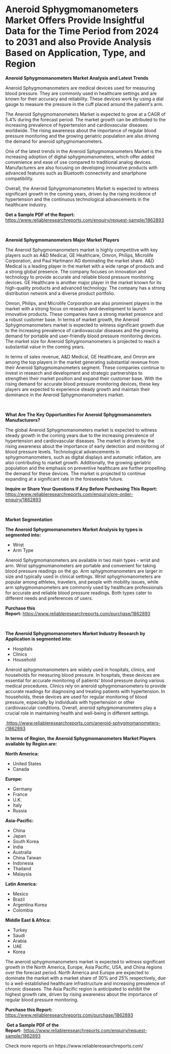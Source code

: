 <p><h1>Aneroid Sphygmomanometers Market Offers Provide Insightful Data for the Time Period from 2024 to 2031 and also Provide Analysis Based on Application, Type, and Region</h1></p><p><strong>Aneroid Sphygmomanometers Market Analysis and Latest Trends</strong></p>
<p><p>Aneroid Sphygmomanometers are medical devices used for measuring blood pressure. They are commonly used in healthcare settings and are known for their accuracy and reliability. These devices work by using a dial gauge to measure the pressure in the cuff placed around the patient's arm.</p><p>The Aneroid Sphygmomanometers Market is expected to grow at a CAGR of 5.4% during the forecast period. The market growth can be attributed to the increasing prevalence of hypertension and cardiovascular diseases worldwide. The rising awareness about the importance of regular blood pressure monitoring and the growing geriatric population are also driving the demand for aneroid sphygmomanometers.</p><p>One of the latest trends in the Aneroid Sphygmomanometers Market is the increasing adoption of digital sphygmomanometers, which offer added convenience and ease of use compared to traditional analog devices. Manufacturers are also focusing on developing innovative products with advanced features such as Bluetooth connectivity and smartphone compatibility.</p><p>Overall, the Aneroid Sphygmomanometers Market is expected to witness significant growth in the coming years, driven by the rising incidence of hypertension and the continuous technological advancements in the healthcare industry.</p></p>
<p><strong>Get a Sample PDF of the Report:&nbsp;</strong> <a href="https://www.reliableresearchreports.com/enquiry/request-sample/1862893">https://www.reliableresearchreports.com/enquiry/request-sample/1862893</a></p>
<p>&nbsp;</p>
<p><strong>Aneroid Sphygmomanometers Major Market Players</strong></p>
<p><p>The Aneroid Sphygmomanometers market is highly competitive with key players such as A&D Medical, GE Healthcare, Omron, Philips, Microlife Corporation, and Paul Hartmann AG dominating the market share. A&D Medical is a leading player in the market with a wide range of products and a strong global presence. The company focuses on innovation and technology to provide accurate and reliable blood pressure monitoring devices. GE Healthcare is another major player in the market known for its high-quality products and advanced technology. The company has a strong distribution network and a diverse product portfolio.</p><p>Omron, Philips, and Microlife Corporation are also prominent players in the market with a strong focus on research and development to launch innovative products. These companies have a strong market presence and a robust customer base. In terms of market growth, the Aneroid Sphygmomanometers market is expected to witness significant growth due to the increasing prevalence of cardiovascular diseases and the growing demand for portable and user-friendly blood pressure monitoring devices. The market size for Aneroid Sphygmomanometers is projected to reach a substantial value in the coming years.</p><p>In terms of sales revenue, A&D Medical, GE Healthcare, and Omron are among the top players in the market generating substantial revenue from their Aneroid Sphygmomanometers segment. These companies continue to invest in research and development and strategic partnerships to strengthen their market position and expand their customer base. With the rising demand for accurate blood pressure monitoring devices, these key players are expected to experience steady growth and maintain their dominance in the Aneroid Sphygmomanometers market.</p></p>
<p>&nbsp;</p>
<p><strong>What Are The Key Opportunities For Aneroid Sphygmomanometers Manufacturers?</strong></p>
<p><p>The global Aneroid Sphygmomanometers market is expected to witness steady growth in the coming years due to the increasing prevalence of hypertension and cardiovascular diseases. The market is driven by the rising awareness about the importance of early detection and monitoring of blood pressure levels. Technological advancements in sphygmomanometers, such as digital displays and automatic inflation, are also contributing to market growth. Additionally, the growing geriatric population and the emphasis on preventive healthcare are further propelling the demand for these devices. The market is projected to continue expanding at a significant rate in the foreseeable future.</p></p>
<p><strong>Inquire or Share Your Questions If Any Before Purchasing This Report:</strong> <a href="https://www.reliableresearchreports.com/enquiry/pre-order-enquiry/1862893">https://www.reliableresearchreports.com/enquiry/pre-order-enquiry/1862893</a></p>
<p>&nbsp;</p>
<p><strong>Market Segmentation</strong></p>
<p><strong>The Aneroid Sphygmomanometers Market Analysis by types is segmented into:</strong></p>
<p><ul><li>Wrist</li><li>Arm Type</li></ul></p>
<p><p>Aneroid Sphygmomanometers are available in two main types - wrist and arm. Wrist sphygmomanometers are portable and convenient for taking blood pressure readings on the go. Arm sphygmomanometers are larger in size and typically used in clinical settings. Wrist sphygmomanometers are popular among athletes, travelers, and people with mobility issues, while arm sphygmomanometers are commonly used by healthcare professionals for accurate and reliable blood pressure readings. Both types cater to different needs and preferences of users.</p></p>
<p><strong>Purchase this Report:&nbsp;</strong><a href="https://www.reliableresearchreports.com/purchase/1862893">https://www.reliableresearchreports.com/purchase/1862893</a></p>
<p>&nbsp;</p>
<p><strong>The Aneroid Sphygmomanometers Market Industry Research by Application is segmented into:</strong></p>
<p><ul><li>Hospitals</li><li>Clinics</li><li>Household</li></ul></p>
<p><p>Aneroid sphygmomanometers are widely used in hospitals, clinics, and households for measuring blood pressure. In hospitals, these devices are essential for accurate monitoring of patients' blood pressure during various medical procedures. Clinics rely on aneroid sphygmomanometers to provide accurate readings for diagnosing and treating patients with hypertension. In households, these devices are used for regular monitoring of blood pressure, especially by individuals with hypertension or other cardiovascular conditions. Overall, aneroid sphygmomanometers play a crucial role in maintaining health and well-being in different settings.</p></p>
<p><a href="https://www.reliableresearchreports.com/aneroid-sphygmomanometers-r1862893">&nbsp;https://www.reliableresearchreports.com/aneroid-sphygmomanometers-r1862893</a></p>
<p><strong>In terms of Region, the Aneroid Sphygmomanometers Market Players available by Region are:</strong></p>
<p>
    <p> <strong> North America: </strong>
        <ul>
            <li>United States</li>
            <li>Canada</li>
        </ul>
        </p> 
    <p> <strong> Europe: </strong>
        <ul>
            <li>Germany</li>
            <li>France</li>
            <li>U.K.</li>
            <li>Italy</li>
            <li>Russia</li>
        </ul>
        </p> 
    <p> <strong> Asia-Pacific: </strong>
        <ul>
            <li>China</li>
            <li>Japan</li>
            <li>South Korea</li>
            <li>India</li>
            <li>Australia</li>
            <li>China Taiwan</li>
            <li>Indonesia</li>
            <li>Thailand</li>
            <li>Malaysia</li>
        </ul>
        </p> 
    <p> <strong> Latin America: </strong>
        <ul>
            <li>Mexico</li>
            <li>Brazil</li>
            <li>Argentina Korea</li>
            <li>Colombia</li>
        </ul>
        </p> 
    <p> <strong> Middle East & Africa: </strong>
        <ul>
            <li>Turkey</li>
            <li>Saudi</li>
            <li>Arabia</li>
            <li>UAE</li>
            <li>Korea</li>
        </ul>
    </p>
    </p>
<p><p>The aneroid sphygmomanometers market is expected to witness significant growth in the North America, Europe, Asia Pacific, USA, and China regions over the forecast period. North America and Europe are expected to dominate the market with a market share of 30% and 25% respectively, due to a well-established healthcare infrastructure and increasing prevalence of chronic diseases. The Asia Pacific region is anticipated to exhibit the highest growth rate, driven by rising awareness about the importance of regular blood pressure monitoring.</p></p>
<p><strong>Purchase this Report: </strong><a href="https://www.reliableresearchreports.com/purchase/1862893">https://www.reliableresearchreports.com/purchase/1862893</a></p>
<p>&nbsp;<strong>Get a Sample PDF of the Report:&nbsp;&nbsp;</strong><a href="https://www.reliableresearchreports.com/enquiry/request-sample/1862893">https://www.reliableresearchreports.com/enquiry/request-sample/1862893</a></p>
<p><strong></strong></p>
<p>Check more reports on https://www.reliableresearchreports.com/</p>